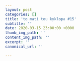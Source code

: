 ```yaml
---
layout: post
categories: []
title: 'to mati tou kyklopa #15'
subtitle: ''
date: 2020-03-15 23:00:00 +0000
thumb_img_path: ''
content_img_path: ''
excerpt: ''
canonical_url: ''

---
```

